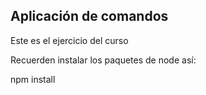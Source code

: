 ## Aplicación de comandos

Este es el ejercicio del curso

Recuerden instalar los paquetes de node así:

npm install